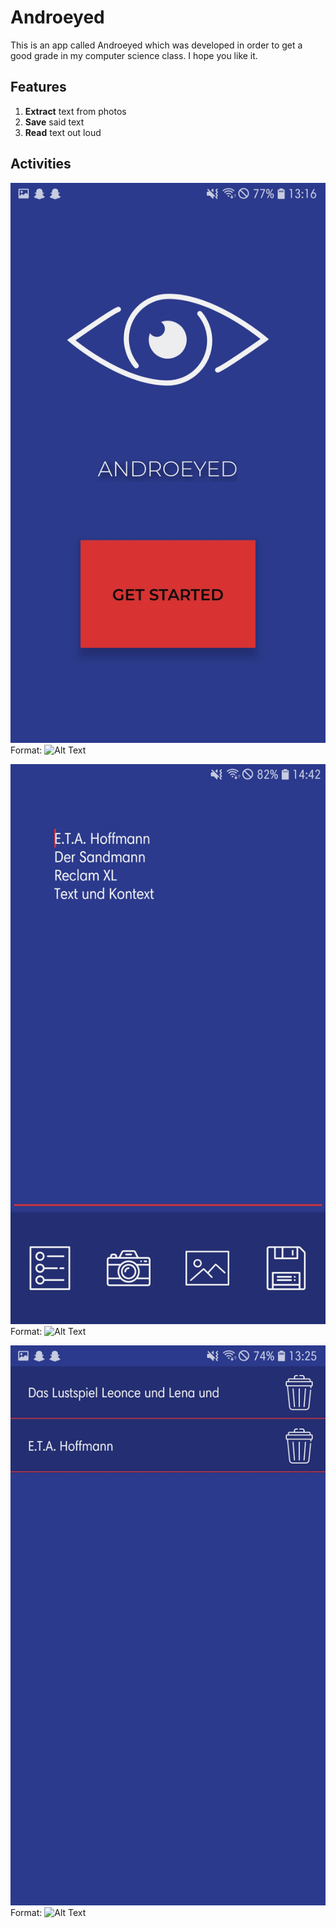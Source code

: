 # Androeyed
This is an app called Androeyed which was developed in order to get a good grade in my computer science class. I hope you like it.

## Features
1. __Extract__ text from photos
1. __Save__ said text
1. __Read__ text out loud

## Activities
![Start View](/exampleImages/startview.jpg)
Format: ![Alt Text](url)

![Main View](/exampleImages/mainview.jpg)
Format: ![Alt Text](url)

![Library View](/exampleImages/libraryview.jpg)
Format: ![Alt Text](url)
